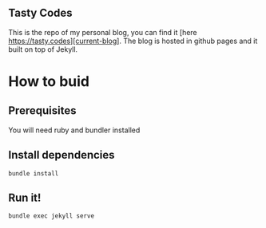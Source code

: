 ## Tasty Codes

This is the repo of my personal blog, you can find it [here https://tasty.codes][current-blog]. The blog is hosted in github pages and it built on top of Jekyll.

How to buid
============

## Prerequisites

You will need ruby and bundler installed

## Install dependencies

```
bundle install
```

## Run it!

```
bundle exec jekyll serve
```

[current-blog]: https://tasty.codes